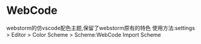 # WebCode
webstorm的仿vscode配色主题,保留了webstorm原有的特色
使用方法:settings > Editor > Color Scheme > Scheme:WebCode Import Scheme
